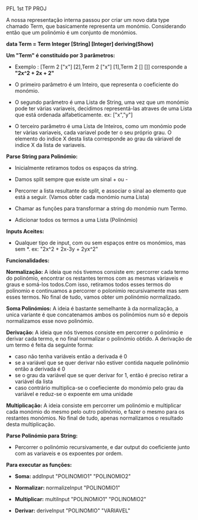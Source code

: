 PFL 1st TP PROJ

A nossa representação interna passou por criar um novo data type chamado Term, que basicamente representa um monómio. Considerando então que um polinómio é um conjunto de monómios.

**data Term = Term Integer [String] [Integer] deriving(Show)**  

**Um "Term" é constituido por 3 parâmetros:**

* Exemplo : [Term 2 ["x"] [2],Term 2 ["x"] [1],Term 2 [] []] corresponde a **"2x^2 + 2x + 2"**

* O primeiro parâmetro é um Inteiro, que representa o coeficiente do monómio.

* O segundo parâmetro é uma Lista de String, uma vez que um monómio pode ter vàrias variaveis, decidimos representá-las atraves de uma Lista que está ordenada alfabeticamente. ex: ["x","y"]

* O terceiro parâmetro é uma Lista de Inteiros, como um monómio pode ter vàrias variaveis, cada variavel pode ter o seu próprio grau. O elemento do indice X desta lista corresponde ao grau da váriavel de indice X da lista de variaveis.


**Parse String para Polinómio:**

* Inicialmente retiramos todos os espaços da string.

* Damos split sempre que existe um sinal + ou -

* Percorrer a lista resultante do split, e associar o sinal ao elemento que está a seguir. (Vamos obter cada monómio numa Lista)

* Chamar as funções para transformar a string do monómio num Termo.

* Adicionar todos os termos a uma Lista (Polinómio)

**Inputs Aceites:**

* Qualquer tipo de input, com ou sem espaços entre os monómios, mas sem *. ex: "2x^2 + 2x-3y + 2yx^2"

**Funcionalidades:**

**Normalização:** A ideia que nós tivemos consiste em: percorrer cada termo do polinómio, encontrar os restantes termos com as mesmas vàriaveis e graus e somá-los todos.Com isso, retiramos todos esses termos do polínomio e continuamos a percorrer o polonimio recursivamente mas sem esses termos. No final de tudo, vamos obter um polinómio normalizado.

**Soma Polinómios:** A ideia é bastante semelhante à da normalização, a unica variante é que concatenamos ambos os polinómios num só e depois normalizamos esse novo polinómio.

**Derivação:** A ideia que nós tivemos consiste em percorrer o polinómio e derivar cada termo, e no final normalizar o polinómio obtido.
A derivação de um termo é feita da seguinte forma:  
* caso não tenha variáveis então a derivada é 0 
* se a variável que se quer derivar não estiver contida naquele polinómio então a derivada é 0
* se o grau da variável que se quer derivar for 1, então é preciso retirar a variável da lista
* caso contrário multiplica-se o coefieciente do monómio pelo grau da variável e reduz-se o expoente em uma unidade


**Multiplicação:** A ideia consiste em percorrer um polinómio e multiplicar cada monómio do mesmo pelo outro polinómio, e fazer o mesmo para os restantes monómios. No final de tudo, apenas normalizamos o resultado desta multiplicação.


**Parse Polinómio para String:**

* Percorrer o polinómio recursivamente, e dar output do coeficiente junto com as variaveis e os expoentes por ordem.


**Para executar as funções:**

* **Soma:** addInput "POLINOMIO1" "POLINOMIO2" 

* **Normalizar:** normalizeInput "POLINOMIO1"

* **Multiplicar:** multiInput "POLINOMIO1" "POLINOMIO2"

* **Derivar:** deriveInput "POLINOMIO" "VARIAVEL"

